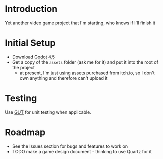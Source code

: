 # Introduction
Yet another video game project that I'm starting, who knows if I'll finish it

# Initial Setup
- Download [Godot 4.5](https://godotengine.org/download)
- Get a copy of the `assets` folder (ask me for it) and put it into the root of the project
	- at present, I'm just using assets purchased from itch.io, so I don't own anything and therefore can't upload it

# Testing
Use [GUT](https://github.com/bitwes/Gut) for unit testing when applicable.

# Roadmap
- See the Issues section for bugs and features to work on
- TODO make a game design document - thinking to use Quartz for it
